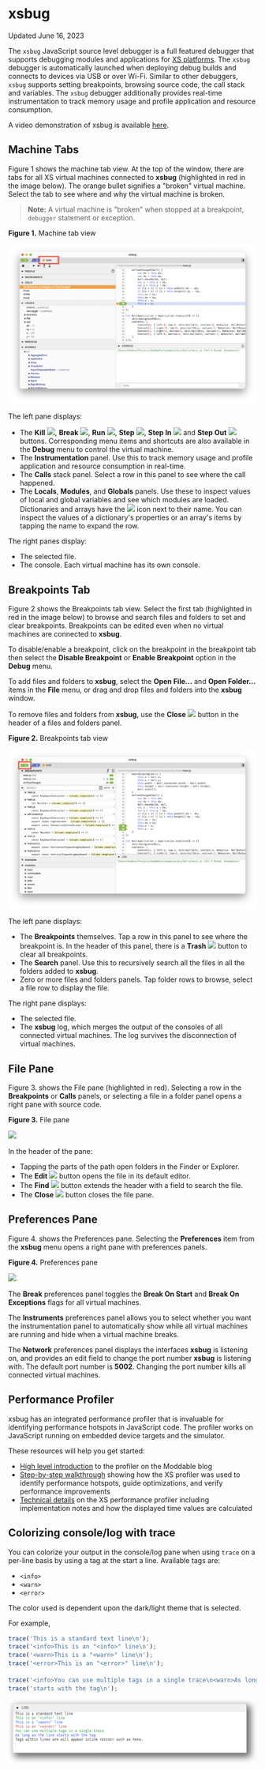 # xsbug
Updated June 16, 2023

The `xsbug` JavaScript source level debugger is a full featured debugger that supports debugging modules and applications for [XS platforms](../xs/XS%20Platforms.md). The `xsbug` debugger is automatically launched when deploying debug builds and connects to devices via USB or over Wi-Fi. Similar to other debuggers, `xsbug` supports setting breakpoints, browsing source code, the call stack and variables. The `xsbug` debugger additionally provides real-time instrumentation to track memory usage and profile application and resource consumption.

A video demonstration of xsbug is available [here](https://youtu.be/vqu8gDV7AOo).

## Machine Tabs

Figure 1 shows the machine tab view. At the top of the window, there are tabs for all XS virtual machines connected to **xsbug** (highlighted in red in the image below). The orange bullet signifies a "broken" virtual machine. Select the tab to see where and why the virtual machine is broken.

> **Note:** A virtual machine is "broken" when stopped at a breakpoint, `debugger` statement or exception.

**Figure 1.** Machine tab view

![](../assets/xsbug/machines.png)

The left pane displays:

* The **Kill** ![](../assets/xsbug/kill.png), **Break** ![](../assets/xsbug/break.png), **Run** ![](../assets/xsbug/run.png), **Step** ![](../assets/xsbug/step.png), **Step In**  ![](../assets/xsbug/step-in.png) and **Step Out**  ![](../assets/xsbug/step-out.png) buttons. Corresponding menu items and shortcuts are also available in the **Debug** menu to control the virtual machine.
* The **Instrumentation** panel. Use this to track memory usage and profile application and resource consumption in real-time.
* The **Calls** stack panel. Select a row in this panel to see where the call happened.
* The **Locals**, **Modules**, and **Globals** panels. Use these to inspect values of local and global variables and see which modules are loaded. Dictionaries and arrays have the ![](../assets/xsbug/arrow.png) icon next to their name. You can inspect the values of a dictionary's properties or an array's items by tapping the name to expand the row.

The right panes display:

* The selected file.
* The console. Each virtual machine has its own console.

## Breakpoints Tab

Figure 2 shows the Breakpoints tab view. Select the first tab (highlighted in red in the image below) to browse and search files and folders to set and clear breakpoints. Breakpoints can be edited even when no virtual machines are connected to **xsbug**.

To disable/enable a breakpoint, click on the breakpoint in the breakpoint tab then select the **Disable Breakpoint** or **Enable Breakpoint** option in the **Debug** menu.

To add files and folders to **xsbug**, select the **Open File...** and **Open Folder...** items in the **File** menu, or drag and drop files and folders into the **xsbug** window. 

To remove files and folders from **xsbug**, use the **Close** ![](../assets/xsbug/close.png) button in the header of a files and folders panel.

**Figure 2.** Breakpoints tab view

![](../assets/xsbug/breakpoints.png)

The left pane displays:

* The **Breakpoints** themselves. Tap a row in this panel to see where the breakpoint is. In the header of this panel, there is a **Trash** ![](../assets/xsbug/trash.png) button to clear all breakpoints. 
* The **Search** panel. Use this to recursively search all the files in all the folders added to **xsbug**. 
* Zero or more files and folders panels. Tap folder rows to browse, select a file row to display the file.

The right pane displays:

* The selected file.
* The **xsbug** log, which merges the output of the consoles of all connected virtual machines. The log survives the disconnection of virtual machines.

## File Pane

Figure 3. shows the File pane (highlighted in red). Selecting a row in the **Breakpoints** or **Calls** panels, or selecting a file in a folder panel opens a right pane with source code. 

**Figure 3.** File pane

![](../assets/xsbug/file.png)

In the header of the pane:

* Tapping the parts of the path open folders in the Finder or Explorer.
* The **Edit** ![](../assets/xsbug/edit.png) button opens the file in its default editor.
* The **Find** ![](../assets/xsbug/find.png) button extends the header with a field to search the file.
* The **Close** ![](../assets/xsbug/close.png) button closes the file pane. 


## Preferences Pane

Figure 4. shows the Preferences pane. Selecting the **Preferences** item from the **xsbug** menu opens a right pane with preferences panels. 

**Figure 4.** Preferences pane

![](../assets/xsbug/preferences.png)

The **Break** preferences panel toggles the **Break On Start** and **Break On Exceptions** flags for all virtual machines.

The **Instruments** preferences panel allows you to select whether you want the instrumentation panel to automatically show while all virtual machines are running and hide when a virtual machine breaks.

The **Network** preferences panel displays the interfaces **xsbug** is listening on, and provides an edit field to change the port number **xsbug** is listening with. The default port number is **5002**. Changing the port number kills all connected virtual machines.

## Performance Profiler
xsbug has an integrated performance profiler that is invaluable for identifying performance hotspots in JavaScript code. The profiler works on JavaScript running on embedded device targets and the simulator.

These resources will help you get started:

- [High level introduction](https://blog.moddable.com/blog/profiler/) to the profiler on the Moddable blog
- [Step-by-step walkthrough](https://blog.moddable.com/blog/optimizing-life/) showing how the XS profiler was used to identify performance hotspots, guide optimizations, and verify performance improvements
- [Technical details](./XS%20Profiler.md) on the XS performance profiler including implementation notes and how the displayed time values are calculated


## Colorizing console/log with trace

You can colorize your output in the console/log pane when using `trace` on a per-line basis by using a tag at the start a line.  Available tags are:

* `<info>`
* `<warn>`
* `<error>`

The color used is dependent upon the dark/light theme that is selected.

For example,

```js
trace('This is a standard text line\n');
trace('<info>This is an "<info>" line\n');
trace('<warn>This is a "<warn>" line\n');
trace('<error>This is an "<error>" line\n');

trace('<info>You can use multiple tags in a single trace\n<warn>As long as the line ');
trace('starts with the tag\n');
```

![](../assets/xsbug/colorize.png)
